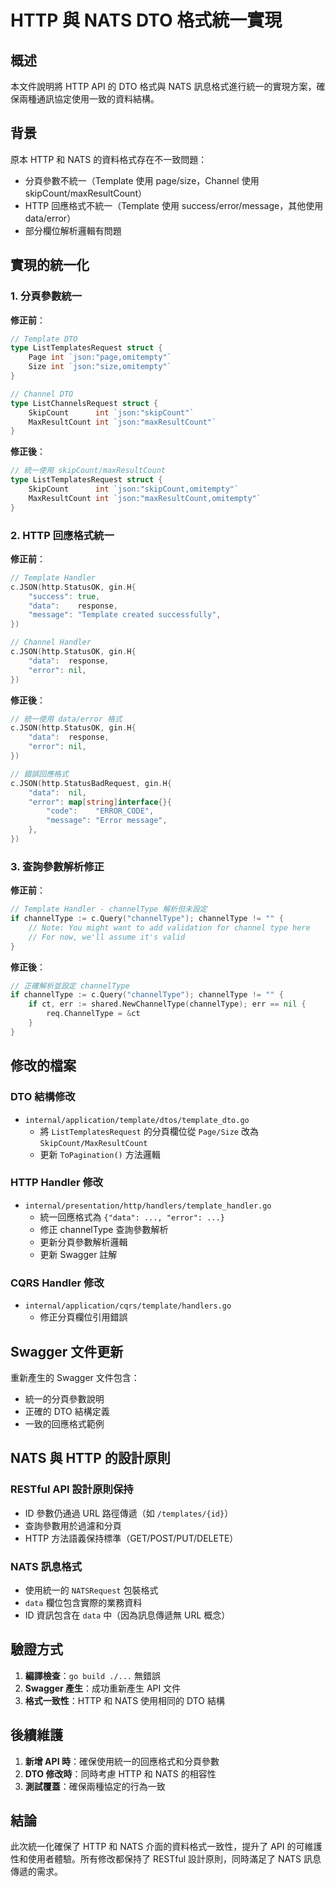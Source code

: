 # HTTP 與 NATS DTO 格式統一實現

## 概述

本文件說明將 HTTP API 的 DTO 格式與 NATS 訊息格式進行統一的實現方案，確保兩種通訊協定使用一致的資料結構。

## 背景

原本 HTTP 和 NATS 的資料格式存在不一致問題：
- 分頁參數不統一（Template 使用 page/size，Channel 使用 skipCount/maxResultCount）
- HTTP 回應格式不統一（Template 使用 success/error/message，其他使用 data/error）
- 部分欄位解析邏輯有問題

## 實現的統一化

### 1. 分頁參數統一

**修正前**：
```go
// Template DTO
type ListTemplatesRequest struct {
    Page int `json:"page,omitempty"`
    Size int `json:"size,omitempty"`
}

// Channel DTO  
type ListChannelsRequest struct {
    SkipCount      int `json:"skipCount"`
    MaxResultCount int `json:"maxResultCount"`
}
```

**修正後**：
```go
// 統一使用 skipCount/maxResultCount
type ListTemplatesRequest struct {
    SkipCount      int `json:"skipCount,omitempty"`
    MaxResultCount int `json:"maxResultCount,omitempty"`
}
```

### 2. HTTP 回應格式統一

**修正前**：
```go
// Template Handler
c.JSON(http.StatusOK, gin.H{
    "success": true,
    "data":    response,
    "message": "Template created successfully",
})

// Channel Handler
c.JSON(http.StatusOK, gin.H{
    "data":  response,
    "error": nil,
})
```

**修正後**：
```go
// 統一使用 data/error 格式
c.JSON(http.StatusOK, gin.H{
    "data":  response,
    "error": nil,
})

// 錯誤回應格式
c.JSON(http.StatusBadRequest, gin.H{
    "data":  nil,
    "error": map[string]interface{}{
        "code":    "ERROR_CODE",
        "message": "Error message",
    },
})
```

### 3. 查詢參數解析修正

**修正前**：
```go
// Template Handler - channelType 解析但未設定
if channelType := c.Query("channelType"); channelType != "" {
    // Note: You might want to add validation for channel type here
    // For now, we'll assume it's valid
}
```

**修正後**：
```go
// 正確解析並設定 channelType
if channelType := c.Query("channelType"); channelType != "" {
    if ct, err := shared.NewChannelType(channelType); err == nil {
        req.ChannelType = &ct
    }
}
```

## 修改的檔案

### DTO 結構修改
- `internal/application/template/dtos/template_dto.go`
  - 將 `ListTemplatesRequest` 的分頁欄位從 `Page/Size` 改為 `SkipCount/MaxResultCount`
  - 更新 `ToPagination()` 方法邏輯

### HTTP Handler 修改
- `internal/presentation/http/handlers/template_handler.go`
  - 統一回應格式為 `{"data": ..., "error": ...}`
  - 修正 channelType 查詢參數解析
  - 更新分頁參數解析邏輯
  - 更新 Swagger 註解

### CQRS Handler 修改
- `internal/application/cqrs/template/handlers.go`
  - 修正分頁欄位引用錯誤

## Swagger 文件更新

重新產生的 Swagger 文件包含：
- 統一的分頁參數說明
- 正確的 DTO 結構定義
- 一致的回應格式範例

## NATS 與 HTTP 的設計原則

### RESTful API 設計原則保持
- ID 參數仍通過 URL 路徑傳遞（如 `/templates/{id}`）
- 查詢參數用於過濾和分頁
- HTTP 方法語義保持標準（GET/POST/PUT/DELETE）

### NATS 訊息格式
- 使用統一的 `NATSRequest` 包裝格式
- `data` 欄位包含實際的業務資料
- ID 資訊包含在 `data` 中（因為訊息傳遞無 URL 概念）

## 驗證方式

1. **編譯檢查**：`go build ./...` 無錯誤
2. **Swagger 產生**：成功重新產生 API 文件
3. **格式一致性**：HTTP 和 NATS 使用相同的 DTO 結構

## 後續維護

1. **新增 API 時**：確保使用統一的回應格式和分頁參數
2. **DTO 修改時**：同時考慮 HTTP 和 NATS 的相容性
3. **測試覆蓋**：確保兩種協定的行為一致

## 結論

此次統一化確保了 HTTP 和 NATS 介面的資料格式一致性，提升了 API 的可維護性和使用者體驗。所有修改都保持了 RESTful 設計原則，同時滿足了 NATS 訊息傳遞的需求。